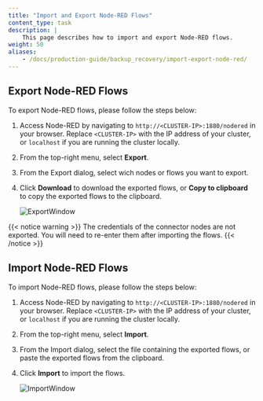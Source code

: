 ```yaml
---
title: "Import and Export Node-RED Flows"
content_type: task
description: |
    This page describes how to import and export Node-RED flows.
weight: 50
aliases:
    - /docs/production-guide/backup_recovery/import-export-node-red/
---
```


<!-- overview -->

<!-- steps -->

## Export Node-RED Flows

To export Node-RED flows, please follow the steps below:

1. Access Node-RED by navigating to `http://<CLUSTER-IP>:1880/nodered` in your
   browser. Replace `<CLUSTER-IP>` with the IP address of your cluster, or
   `localhost` if you are running the cluster locally.
2. From the top-right menu, select **Export**.
3. From the Export dialog, select wich nodes or flows you want to export.
4. Click **Download** to download the exported flows, or **Copy to clipboard** to
   copy the exported flows to the clipboard.

   ![ExportWindow](/images/production-guide/backup_recovery/import-export-node-red/export-nodes.png)

{{< notice warning >}}
The credentials of the connector nodes are not exported. You will need to
re-enter them after importing the flows.
{{< /notice >}}

## Import Node-RED Flows

To import Node-RED flows, please follow the steps below:

1. Access Node-RED by navigating to `http://<CLUSTER-IP>:1880/nodered` in your
   browser. Replace `<CLUSTER-IP>` with the IP address of your cluster, or
   `localhost` if you are running the cluster locally.
2. From the top-right menu, select **Import**.
3. From the Import dialog, select the file containing the exported flows, or
   paste the exported flows from the clipboard.
4. Click **Import** to import the flows.

   ![ImportWindow](/images/production-guide/backup_recovery/import-export-node-red/import-nodes.png)
